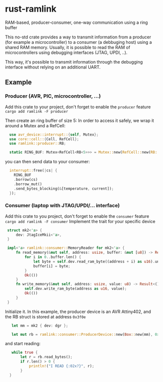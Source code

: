 # rust-ramlink

<!-- cargo-rdme start -->

RAM-based, producer-consumer, one-way communication using a ring buffer

This no-std crate provides a way to transmit information from a producer (for example
a microcontroller) to a consumer (a debbuging host) using a shared RAM memory.
Usually, it is possible to read the RAM of microcontrollers using debugging
interfaces (JTAG, UPDI, ..).

This way, it's possible to transmit information through the debugging interface
without relying on an additional UART.
## Example
### Producer (AVR, PIC, microcontroller, ...)
Add this crate to your project, don't forget to enable the `producer` feature
`cargo add ramlink -F producer`

Then create an ring buffer of size 5:
In order to access it safely, we wrap it around a Mutex and a RefCell:
```rust
  use avr_device::interrupt::{self, Mutex};
  use core::cell::{Cell, RefCell};
  use ramlink::producer::RB;

  static RING_BUF: Mutex<RefCell<RB<5>>> = Mutex::new(RefCell::new(RB::<5>::new()));
```
you can then send data to your consumer:
```rust
  interrupt::free(|cs| {
    RING_BUF
    .borrow(cs)
    .borrow_mut()
    .send_bytes_blocking(&[temperature, current]);
  });
```
### Consumer (laptop with JTAG/UPDI/… interface)
Add this crate to you project, don't forget to enable the `consumer` feature
`cargo add ramlink -F consumer`
Implement the trait for your specific device
```rust
 struct mk2<'a> {
     dev: JtagIceMkii<'a>,
 }

 impl<'a> ramlink::consumer::MemoryReader for mk2<'a> {
     fn read_memory(&mut self, address: usize, buffer: &mut [u8]) -> Result<(), String> {
         for i in 0..buffer.len() {
             let byte = self.dev.read_ram_byte((address + i) as u16).unwrap();
             buffer[i] = byte;
         }
         Ok(())
     }
     fn write_memory(&mut self, address: usize, value: u8) -> Result<(), String> {
         self.dev.write_ram_byte(address as u16, value);
         Ok(())
     }
 }
```
Initialize it. In this example, the producer device is an AVR Attiny402, and the RB struct
is stored at address `0x3f0e`
```rust
   let mm = mk2 { dev: dgr };

   let mut rb = ramlink::consumer::ProducerDevice::new(Box::new(mm), 0x3f0e).unwrap();
```
and start reading:
```rust
   while true {
       let r = rb.read_bytes();
       if r.len() > 0 {
           println!("I READ {:02x?}", r);
       }
  }
```

<!-- cargo-rdme end -->
